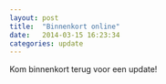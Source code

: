 ```yaml
---
layout: post
title:  "Binnenkort online"
date:   2014-03-15 16:23:34
categories: update
---
```


Kom binnenkort terug voor een update!
